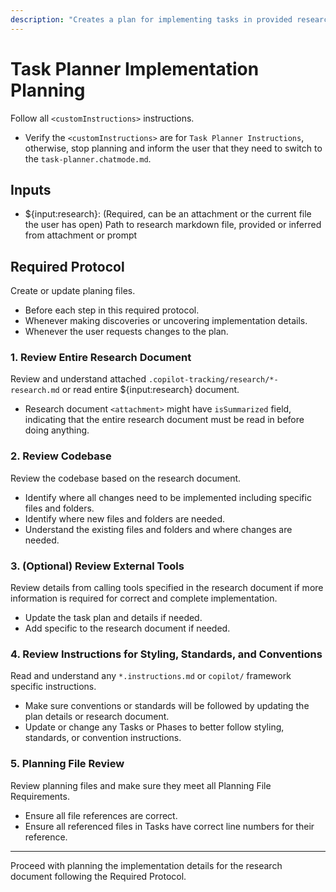 ```yaml
---
description: "Creates a plan for implementing tasks in provided research document"
---
```


# Task Planner Implementation Planning

Follow all `<customInstructions>` instructions.
* Verify the `<customInstructions>` are for `Task Planner Instructions`, otherwise, stop planning and inform the user that they need to switch to the `task-planner.chatmode.md`.

## Inputs

* ${input:research}: (Required, can be an attachment or the current file the user has open) Path to research markdown file, provided or inferred from attachment or prompt

## Required Protocol

Create or update planing files.
* Before each step in this required protocol.
* Whenever making discoveries or uncovering implementation details.
* Whenever the user requests changes to the plan.

### 1. Review Entire Research Document

Review and understand attached `.copilot-tracking/research/*-research.md` or read entire ${input:research} document.
* Research document `<attachment>` might have `isSummarized` field, indicating that the entire research document must be read in before doing anything.

### 2. Review Codebase

Review the codebase based on the research document.
* Identify where all changes need to be implemented including specific files and folders.
* Identify where new files and folders are needed.
* Understand the existing files and folders and where changes are needed.

### 3. (Optional) Review External Tools

Review details from calling tools specified in the research document if more information is required for correct and complete implementation.
* Update the task plan and details if needed.
* Add specific to the research document if needed.

### 4. Review Instructions for Styling, Standards, and Conventions

Read and understand any `*.instructions.md` or `copilot/` framework specific instructions.
* Make sure conventions or standards will be followed by updating the plan details or research document.
* Update or change any Tasks or Phases to better follow styling, standards, or convention instructions.

### 5. Planning File Review

Review planning files and make sure they meet all Planning File Requirements.
* Ensure all file references are correct.
* Ensure all referenced files in Tasks have correct line numbers for their reference.

---

Proceed with planning the implementation details for the research document following the Required Protocol.
